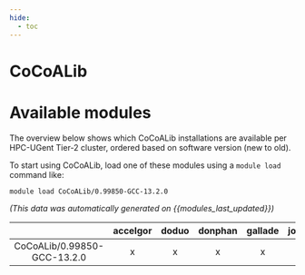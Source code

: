 ```yaml
---
hide:
  - toc
---
```


CoCoALib
========

# Available modules


The overview below shows which CoCoALib installations are available per HPC-UGent Tier-2 cluster, ordered based on software version (new to old).

To start using CoCoALib, load one of these modules using a `module load` command like:

```shell
module load CoCoALib/0.99850-GCC-13.2.0
```

*(This data was automatically generated on {{modules_last_updated}})*

| |accelgor|doduo|donphan|gallade|joltik|litleo|shinx|
| :---: | :---: | :---: | :---: | :---: | :---: | :---: | :---: |
|CoCoALib/0.99850-GCC-13.2.0|x|x|x|x|x|x|x|
